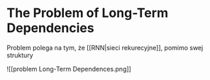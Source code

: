 # The Problem of Long-Term Dependencies

Problem polega na tym, że [[RNN|sieci rekurecyjne]], pomimo swej struktury



![[problem Long-Term Dependences.png]]